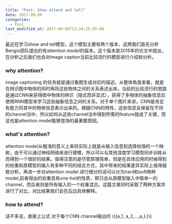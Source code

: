 ```yaml
---
title: "Post: Show attend and tell"
date: 2017-09-09
categories:
  - Post
last_modified_at: 2017-09-09T13:34:25-05:00
---
```


最近在学习show and tell模型，这个模型主要有两个版本，这两我们首先分析Bengio团队提出的有attention model的版本。这个版本是2015年的论文中提出，在分析之后我们也会对image caption当前比较流行的模型进行介绍和分析。

### why attention? 
image captioning 的任务就是通过看图生成对应的描述。从整体角度来看，就是在辨识图中物体的同时再将这些物体之间的关系表述出来。当前的比较流行的思路是通过CNN来获得图中物体的辨识（隐式而非显式），获得了多物体的抽象信息后使用RNN模型来学习这些抽象信息之间的关系。对于单个图片来讲，CNN是肯定有能力将其中的物体信息表示出来的。根据CNN的特性，这些信息会保留在不同的channel当中，所以如何从这些channel当中得到所需的feature就成了关键，而这也是attention model能够登场的最重要原因。

### what's attention?
attention model从粗浅的意义上来将实际上就是从输入信息到选择权值的一个映射，由于可以通过神经网络来进行建模，所以可以与其他深度学习模型同步训练从而得到一个很好的结果。值得注意的是尽管原理简单，但是在具体应用的时候得到的权重和原模型的输入有多种不同的结合方式，其中带来的结果差异实际上值得细致分析。再进一步对attention model 进行细分的话可以分为hard和soft两种model,前者得出的权重具有one-hot的性质，即只会从原模型输入中取单一的channel，而后者则是所有输入的一个权重混合。这篇文章同时采取了两种方案并进行了对比，对比结果我们会在后边具体解释。

### how to attend?
话不多说，直接上公式
对于每个CNN channel输出的 \\({a_1, a_2,...,a_L}\\)
